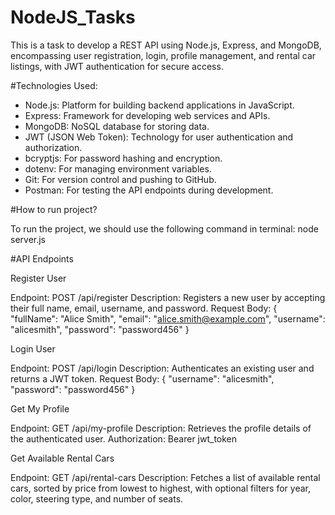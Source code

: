 # NodeJS_Tasks

This is a task to develop a REST API using Node.js, Express, and MongoDB, encompassing user registration, login, profile management, and rental car listings, with JWT authentication for secure access.

#Technologies Used:

- Node.js: Platform for building backend applications in JavaScript.
- Express: Framework for developing web services and APIs.
- MongoDB: NoSQL database for storing data.
- JWT (JSON Web Token): Technology for user authentication and authorization.
- bcryptjs: For password hashing and encryption.
- dotenv: For managing environment variables.
- Git: For version control and pushing to GitHub.
- Postman: For testing the API endpoints during development.


#How to run project?

To run the project, we should use the following command in terminal:
node server.js


#API Endpoints

Register User

Endpoint: POST /api/register
Description: Registers a new user by accepting their full name, email, username, and password.
Request Body:
{
   "fullName": "Alice Smith",
   "email": "alice.smith@example.com",
   "username": "alicesmith",
   "password": "password456"
}


Login User

Endpoint: POST /api/login
Description: Authenticates an existing user and returns a JWT token.
Request Body:
{
  "username": "alicesmith",
  "password": "password456"
}


Get My Profile 

Endpoint: GET /api/my-profile
Description: Retrieves the profile details of the authenticated user.
Authorization: Bearer jwt_token


Get Available Rental Cars

Endpoint: GET /api/rental-cars
Description: Fetches a list of available rental cars, sorted by price from lowest to highest, with optional filters for year, color, steering type, and number of seats.
